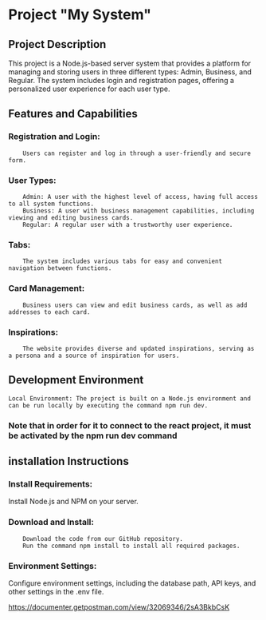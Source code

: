 # Project "My System"

## Project Description

This project is a Node.js-based server system that provides a platform for managing and storing users in three different types: Admin, Business, and Regular. The system includes login and registration pages, offering a personalized user experience for each user type.

## Features and Capabilities

### Registration and Login:

        Users can register and log in through a user-friendly and secure form.

### User Types:

        Admin: A user with the highest level of access, having full access to all system functions.
        Business: A user with business management capabilities, including viewing and editing business cards.
        Regular: A regular user with a trustworthy user experience.

### Tabs:

        The system includes various tabs for easy and convenient navigation between functions.

### Card Management:

        Business users can view and edit business cards, as well as add addresses to each card.

### Inspirations:

        The website provides diverse and updated inspirations, serving as a persona and a source of inspiration for users.

## Development Environment

    Local Environment: The project is built on a Node.js environment and can be run locally by executing the command npm run dev.

### Note that in order for it to connect to the react project, it must be activated by the npm run dev command

## installation Instructions

### Install Requirements:

Install Node.js and NPM on your server.

### Download and Install:

        Download the code from our GitHub repository.
        Run the command npm install to install all required packages.

### Environment Settings:

Configure environment settings, including the database path, API keys, and other settings in the .env file.

https://documenter.getpostman.com/view/32069346/2sA3BkbCsK
